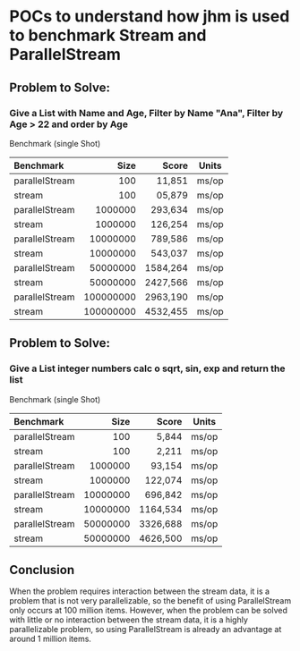 # POCs to understand how jhm is used to benchmark Stream and ParallelStream 
## Problem to Solve:
###  Give a List with Name and Age, Filter by Name "Ana", Filter by Age > 22 and order by Age

Benchmark (single Shot)

| Benchmark      |      Size |    Score | Units |
|:---------------|----------:|---------:|-------| 
| parallelStream |       100 |   11,851 | ms/op |
| stream         |       100 |   05,879 | ms/op |
| parallelStream |   1000000 |  293,634 | ms/op |
| stream         |   1000000 |  126,254 | ms/op |
| parallelStream |  10000000 |  789,586 | ms/op |
| stream         |  10000000 |  543,037 | ms/op |
| parallelStream |  50000000 | 1584,264 | ms/op |
| stream         |  50000000 | 2427,566 | ms/op |
| parallelStream | 100000000 | 2963,190 | ms/op |
| stream         | 100000000 | 4532,455 | ms/op |


## Problem to Solve:
###  Give a List integer numbers calc o sqrt, sin, exp and return the list 
Benchmark (single Shot)

| Benchmark      |     Size |    Score | Units |
|:---------------|---------:|---------:|-------| 
| parallelStream |      100 |    5,844 | ms/op |
| stream         |      100 |    2,211 | ms/op |
| parallelStream |  1000000 |   93,154 | ms/op |
| stream         |  1000000 |  122,074 | ms/op |
| parallelStream | 10000000 |  696,842 | ms/op |
| stream         | 10000000 | 1164,534 | ms/op |
| parallelStream | 50000000 | 3326,688 | ms/op |
| stream         | 50000000 | 4626,500 | ms/op |

## Conclusion 
When the problem requires interaction between the stream data, it is a problem that is not very parallelizable, so the benefit of using ParallelStream only occurs at 100 million items. However, when the problem can be solved with little or no interaction between the stream data, it is a highly parallelizable problem, so using ParallelStream is already an advantage at around 1 million items.



